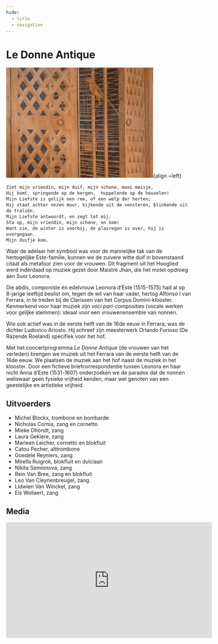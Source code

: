 ```yaml
---
hide:
  - title
  - navigation
---
```


# Le Donne Antique

![donne_antique](../../assets/images/donne_antique.jpg){align =left}

```
Ziet mijn vriendin, mijn duif, mijn schone, mooi meisje,
Hij komt, springende op de bergen,  huppelende op de heuvelen!
Mijn Liefste is gelijk een ree, of een welp der herten; 
Hij staat achter onzen muur, kijkende uit de vensteren, blinkende uit de traliën.
Mijn Liefste antwoordt, en zegt tot mij: 
Sta op, mijn vriendin, mijn schone, en kom! 
Want zie, de winter is voorbij, de plasregen is over, hij is overgegaan.
Mijn duifje kom.
```

Waar de adelaar het symbool was voor de mannelijke tak van de hertogelijke Este-familie, kunnen we de zuivere witte duif in bovenstaand citaat als metafoor zien voor de vrouwen. Dit fragment uit het Hooglied werd inderdaad op muziek gezet door Maistre Jhan, die het motet opdroeg aan Suor Leonora.

Die abdis, componiste én edelvrouw Leonora d’Este (1515-1575) had al op 8-jarige leeftijd beslist om, tegen de wil van haar vader, hertog Alfonso I van Ferrara, in te treden bij de Clarissen van het Corpus Domini-klooster. Kenmerkend voor haar muziek zijn *voci pari*-composities (vocale werken voor gelijke stemmen): ideaal voor een vrouwenensemble van nonnen.

Wie ook actief was in de eerste helft van de 16de eeuw in Ferrara, was de dichter Ludovico Ariosto. Hij schreef zijn meesterwerk Orlando Furioso (De Razende Roeland) specifiek voor het hof.

Met het concertprogramma *Le Donne Antique* (de vrouwen van het verleden) brengen we muziek uit het Ferrara van de eerste helft van de 16de eeuw. We plaatsen de muziek aan het hof naast de muziek in het klooster. Door een fictieve briefcorrespondentie tussen Leonora en haar nicht Anna d’Este (1531-1607)  onderzoeken we de paradox dat de nonnen weliswaar geen fysieke vrijheid kenden, maar wel genoten van een geestelijke en artistieke vrijheid.  

## Uitvoerders

- Michel Blockx, trombone en bombarde
- Nicholas Cornia, zang en cornetto
- Mieke Dhondt, zang
- Laura Gekiere, zang
- Marleen Leicher, cornetto en blokfluit
- Catou Pecher, alttrombone
- Goedele Reyniers, zang
- Mirella Ruigrok, blokfluit en dulciaan
- Nikita Semionova, zang
- Rein Van Bree, zang en blokfluit
- Leo Van Cleynenbreugel, zang
- Lidwien Van Winckel, zang
- Els Wollaert, zang

## Media

<iframe width="560" height="315" src="https://www.youtube.com/embed/videoseries?si=oAA_htAKvMaM2qSI&amp;list=PLDTXvtcLnrvEhnxMZmcv7Nd-Gdt1veW0J" title="YouTube video player" frameborder="0" allow="accelerometer; autoplay; clipboard-write; encrypted-media; gyroscope; picture-in-picture; web-share" referrerpolicy="strict-origin-when-cross-origin" allowfullscreen></iframe>

